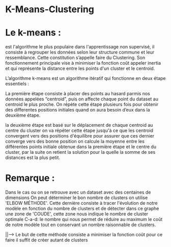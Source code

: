 # K-Means-Clustering
# Le k-means :
est l'algorithme le plus populaire dans l'apprentissage non supervisé, il consiste à regrouper les données selon leur structure commune  et leur ressemblance. Cette constitution s’appelle faire du Clustering. Son fonctionnement principale vise à minimiser la fonction coût appeler inertia et qui représente la distance entre les points d'un cluster et le centroid.

L’algorithme k-means est un algorithme itératif qui fonctionne en deux étape essentiels :

La première étape consiste à placer des points au hasard parmis nos données appelées “centroid”, puis on affecte chaque point du dataset au centroid le plus proche. On répète cette étape plusieurs fois  pour obtenir des differentes positions initiales quand on aura besoin d’eux dans la deuxième étape. 



la deuxième étape est basé sur le déplacement de chaque centroid au centre du cluster on va répéter cette étape jusqu'à ce que les centroid  convergent vers des positions d'équilibre pour assurer que ces dernier converge vers des bonne position on calcule la moyenne entre les différentes points initiale obtenue dans la première étape et le centre du cluster,  par la suite on retient la solution pour la quelle la somme de ses distances est la plus
petit.


# Remarque :
Dans le cas ou on se retrouve avec un dataset avec des centaines de dimensions 
On peut déterminer le bon nombre de clusters on utilise 'ELBOW MÉTHODE'. Cette dernière consiste à tracer l'évolution de notre 
modèle en fonction du nombre de clusters et de détecter dans ce graphe une zone de 'COUDE', cette zone nous indique le nombre de cluster optimale
C-a-d: le nombre  qui nous permet de réduire au maximum le coût de notre modèle tout en conservant un nombre raisonnable de clusters.

||--> Le but de cette méthode consiste a minimiser la fonction coût pour ce faire il suffit de créer autant de clusters 



